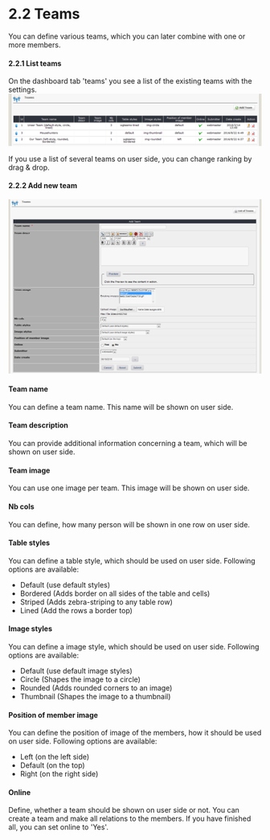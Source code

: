 # 2.2 Teams

You can define various teams, which you can later combine with one or more members.

#### 2.2.1 List teams
On the dashboard tab 'teams' you see a list of the existing teams with the settings.
![](../assets/2admin_teams_list.png)

If you use a list of several teams on user side, you can change ranking by drag & drop.

#### 2.2.2 Add new team
![](../assets/2admin_teams_add.png)

#### Team name
You can define a team name. This name will be shown on user side.

#### Team description
You can provide additional information concerning a team, which will be shown on user side.

#### Team image
You can use one image per team. This image will be shown on user side.

#### Nb cols
You can define, how many person will be shown in one row on user side.

#### Table styles
You can define a table style, which should be used on user side.
Following options are available:
* Default (use default styles)
* Bordered (Adds border on all sides of the table and cells)
* Striped (Adds zebra-striping to any table row)
* Lined (Add the rows a border top)

#### Image styles
You can define a image style, which should be used on user side.
Following options are available:
* Default (use default image styles)
* Circle (Shapes the image to a circle)
* Rounded (Adds rounded corners to an image)
* Thumbnail (Shapes the image to a thumbnail)

#### Position of member image
You can define the position of image of the members, how it should be used on user side.
Following options are available:
* Left (on the left side)
* Default (on the top)
* Right (on the right side)

#### Online
Define, whether a team should be shown on user side or not.
You can create a team and make all relations to the members. If you have finished all, you can set online to 'Yes'.
